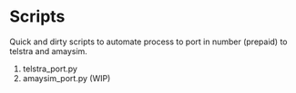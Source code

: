 # Scripts
Quick and dirty scripts to automate process to port in number (prepaid) to telstra and amaysim. 

1. telstra_port.py 
2. amaysim_port.py (WIP)
